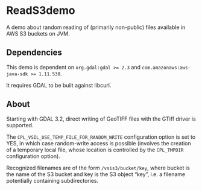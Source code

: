 # ReadS3demo

A demo about random reading of (primarily non-public) files available in AWS S3 buckets on JVM.

## Dependencies

This demo is dependent on `org.gdal:gdal >= 2.3` and `com.amazonaws:aws-java-sdk >= 1.11.538`.

It requires GDAL to be built against libcurl.

## About

Starting with GDAL 3.2, direct writing of GeoTIFF files with the GTiff driver is supported.

The `CPL_VSIL_USE_TEMP_FILE_FOR_RANDOM_WRITE` configuration option is set to YES, in which case random-write access is possible (involves the creation of a temporary local file, whose location is controlled by the `CPL_TMPDIR` configuration option).

Recognized filenames are of the form `/vsis3/bucket/key`, where bucket is the name of the S3 bucket and key is the S3 object “key”, i.e. a filename potentially containing subdirectories.